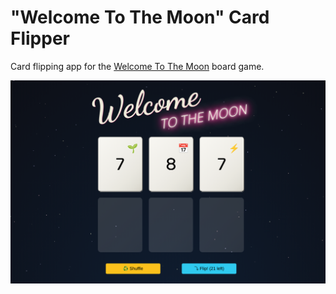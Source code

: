 # "Welcome To The Moon" Card Flipper

Card flipping app for the [Welcome To The Moon](https://boardgamegeek.com/boardgame/339789/welcome-moon) board game.

![screenshot](screenshot.png)